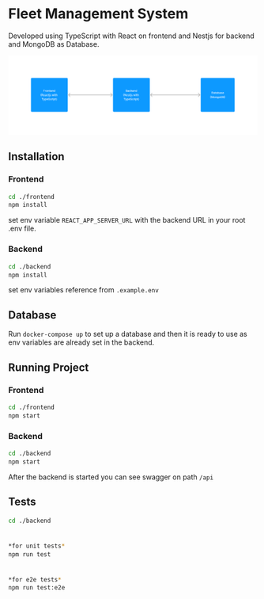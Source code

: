 # Fleet Management System

Developed using TypeScript with React on frontend and Nestjs for backend and MongoDB as Database.

![Architecture](./Architecture.png)

## Installation

### Frontend
```bash
cd ./frontend
npm install
```
set env variable `REACT_APP_SERVER_URL` with the backend URL in your root .env file.

### Backend
```bash
cd ./backend
npm install
```

set env variables reference from `.example.env`

## Database
Run ``docker-compose up`` to set up a database and then it is ready to use as env variables are already set in the backend.

## Running Project

### Frontend
```bash
cd ./frontend
npm start
```

### Backend
```bash
cd ./backend
npm start
```

After the backend is started you can see swagger on path `/api`

## Tests
```bash
cd ./backend


*for unit tests*
npm run test


*for e2e tests*
npm run test:e2e

```